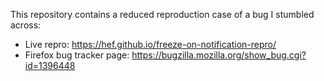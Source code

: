 This repository contains a reduced reproduction case of a bug I stumbled across:


* Live repro:  https://hef.github.io/freeze-on-notification-repro/
* Firefox bug tracker page: https://bugzilla.mozilla.org/show_bug.cgi?id=1396448
